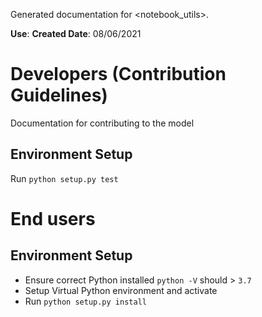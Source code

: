 Generated documentation for <notebook_utils>.

**Use**:
**Created Date**: 08/06/2021

# Developers (Contribution Guidelines)

Documentation for contributing to the model

## Environment Setup

Run `python setup.py test`

# End users

## Environment Setup

- Ensure correct Python installed `python -V` should > `3.7`
- Setup Virtual Python environment and activate
- Run `python setup.py install`
